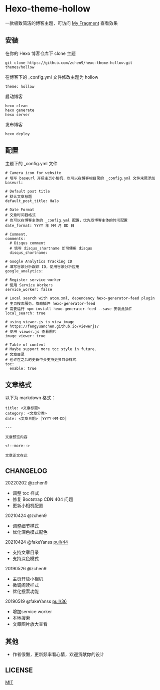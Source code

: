 # Hexo-theme-hollow

一款极致简洁的博客主题，可访问 [My Fragment](https://www.chen9.info/fragment/) 查看效果

## 安装

在你的 Hexo 博客仓库下 clone 主题
```
git clone https://github.com/zchen9/hexo-theme-hollow.git themes/hollow
```
在博客下的 _config.yml 文件修改主题为 hollow
```
theme: hollow
```
启动博客
```
hexo clean
hexo generate
hexo server
```
发布博客
```
hexo deploy
```
## 配置

主题下的 _config.yml 文件

```
# Camera icon for website
# 填写 baseurl 开启主页小相机，也可以在博客根目录的 _config.yml 文件末尾添加
baseurl:

# Default post title
# 默认文章标题
default_post_title: Halo

# Date Format
# 文章时间戳格式
# 也可以在博客主体的 _config.yml 配置，优先取博客主体的时间配置
date_format: YYYY 年 MM 月 DD 日

# Comment.
comments:
  # Disqus comment
  # 填写 disqus_shortname 即可使用 disqus
  disqus_shortname:

# Google Analytics Tracking ID
# 填写谷歌分析跟踪 ID，使用谷歌分析应用
google_analytics:

# Register service worker
# 使用 Service Workers
service_worker: false

# Local search with atom.xml, dependency hexo-generator-feed plugin
# 主页搜索服务，依赖插件 hexo-generator-feed
# 需要运行 npm install hexo-generator-feed --save 安装此插件
local_search: true

# using viewer.js to view image
# https://fengyuanchen.github.io/viewerjs/
# 使用 viewer.js 查看图片
image_viewer: true

# Table of content
# Maybe support more toc style in future.
# 文章目录
# 也许在之后的更新中会支持更多目录样式
toc:
  enable: true
```

## 文章格式

以下为 markdown 格式：

```
title: <文章标题>
category: <文章分类>
date: <文章日期> [YYYY-MM-DD]

---

文章预览内容

<!--more-->

文章正文在此

```

## CHANGELOG

20220202 @zchen9
- 调整 toc 样式
- 修复 Bootstrap CDN 404 问题
- 更新小相机配置

20210424 @zchen9
- 调整细节样式
- 优化深色模式配色

20210424 @fakeYanss [pull/44](https://github.com/zchen9/hexo-theme-hollow/pull/44)
- 支持文章目录
- 支持深色模式

20190526 @zchen9
- 主页开放小相机
- 微调阅读样式
- 优化搜索功能

20190519 @fakeYanss [pull/36](https://github.com/zchen9/hexo-theme-hollow/pull/36)
- 增加service worker
- 本地搜索
- 文章图片放大查看

## 其他

- 作者很懒，更新频率看心情，欢迎贡献你的设计

## LICENSE

[MIT](https://github.com/zchen9/hexo-theme-hollow/blob/master/LICENSE)
